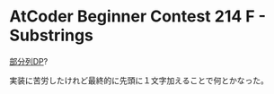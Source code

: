 # AtCoder Beginner Contest 214 F - Substrings
[部分列DP](https://qiita.com/drken/items/a207e5ae3ea2cf17f4bd)?

実装に苦労したけれど最終的に先頭に１文字加えることで何とかなった。
